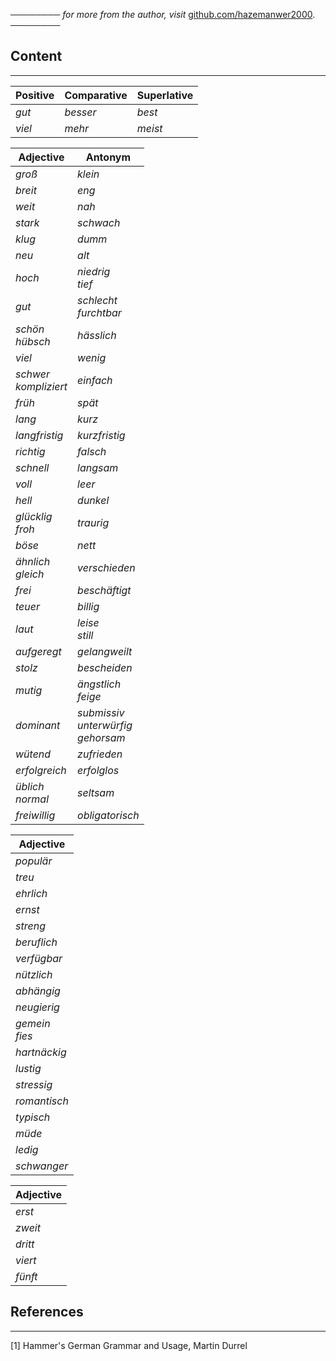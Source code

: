──────── *for more from the author, visit* [github.com/hazemanwer2000](https://github.com/hazemanwer2000). ────────
## Content
---

| Positive | Comparative | Superlative |
| -------- | ----------- | ----------- |
| *gut*    | *besser*    | *best*      |
| *viel*   | *mehr*      | *meist*     |

| Adjective                 | Antonym                                    |
| ------------------------- | ------------------------------------------ |
| *groß*                    | *klein*                                    |
| *breit*                   | *eng*                                      |
| *weit*                    | *nah*                                      |
| *stark*                   | *schwach*                                  |
| *klug*                    | *dumm*                                     |
| *neu*                     | *alt*                                      |
| *hoch*                    | *niedrig*<br>*tief*                        |
| *gut*                     | *schlecht*<br>*furchtbar*                  |
| *schön*<br>*hübsch*       | *hässlich*                                 |
| *viel*                    | *wenig*                                    |
| *schwer*<br>*kompliziert* | *einfach*                                  |
| *früh*                    | *spät*<br>                                 |
| *lang*                    | *kurz*                                     |
| *langfristig*             | *kurzfristig*                              |
| *richtig*                 | *falsch*                                   |
| *schnell*                 | *langsam*                                  |
| *voll*                    | *leer*                                     |
| *hell*                    | *dunkel*                                   |
| *glücklig*<br>*froh*      | *traurig*                                  |
| *böse*                    | *nett*                                     |
| *ähnlich*<br>*gleich*     | *verschieden*                              |
| *frei*                    | *beschäftigt*                              |
| *teuer*                   | *billig*                                   |
| *laut*                    | *leise*<br>*still*                         |
| *aufgeregt*               | *gelangweilt*                              |
| *stolz*                   | *bescheiden*                               |
| *mutig*                   | *ängstlich*<br>*feige*                     |
| *dominant*                | *submissiv*<br>*unterwürfig*<br>*gehorsam* |
| *wütend*                  | *zufrieden*                                |
| *erfolgreich*             | *erfolglos*                                |
| *üblich*<br>*normal*      | *seltsam*                                  |
| *freiwillig*              | *obligatorisch*                            |

| Adjective          |
| ------------------ |
| *populär*          |
| *treu*             |
| *ehrlich*          |
| *ernst*            |
| *streng*           |
| *beruflich*        |
| *verfügbar*        |
| *nützlich*         |
| *abhängig*         |
| *neugierig*        |
| *gemein*<br>*fies* |
| *hartnäckig*       |
| *lustig*           |
| *stressig*         |
| *romantisch*       |
| *typisch*          |
| *müde*             |
| *ledig*            |
| *schwanger*        |

| Adjective |
| --------- |
| *erst*    |
| *zweit*   |
| *dritt*   |
| *viert*   |
| *fünft*   |

## References
---
[1] Hammer's German Grammar and Usage, Martin Durrel